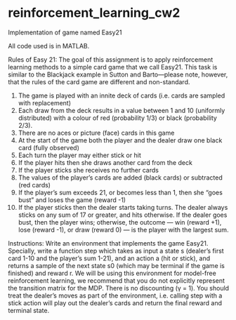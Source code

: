 # reinforcement_learning_cw2
Implementation of game named Easy21

All code used is in MATLAB.

Rules of Easy 21:
The goal of this assignment is to apply reinforcement learning methods to a simple card game that we call Easy21. This task is similar to the Blackjack example in Sutton and Barto—please note, however, that the rules of the card game are different and non-standard.
1) The game is played with an innite deck of cards (i.e. cards are sampled with replacement)
2) Each draw from the deck results in a value between 1 and 10 (uniformly distributed) with a colour of red (probability 1/3) or black (probability 2/3).
3) There are no aces or picture (face) cards in this game
4) At the start of the game both the player and the dealer draw one black card (fully observed)
5) Each turn the player may either stick or hit
6) If the player hits then she draws another card from the deck
7) If the player sticks she receives no further cards
8) The values of the player’s cards are added (black cards) or subtracted (red cards)
9) If the player’s sum exceeds 21, or becomes less than 1, then she “goes bust” and loses the game (reward -1)
10) If the player sticks then the dealer starts taking turns. The dealer always sticks on any sum of 17 or greater, and hits otherwise. If the dealer goes bust, then the player wins; otherwise, the outcome — win (reward +1), lose (reward -1), or draw (reward 0) — is the player with the largest sum.

Instructions:
Write an environment that implements the game Easy21. Specially, write a function step which takes
as input a state s (dealer’s first card 1-10 and the player’s sum 1-21), and an action a (hit or stick), and
returns a sample of the next state s0 (which may be terminal if the game is finished) and reward r. We
will be using this environment for model-free reinforcement learning, we recommend that you do not
explicitly represent the transition matrix for the MDP. There is no discounting (γ = 1). You should
treat the dealer’s moves as part of the environment, i.e. calling step with a stick action will play out
the dealer’s cards and return the final reward and terminal state. 
